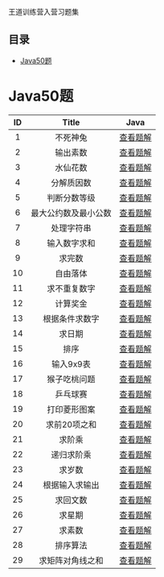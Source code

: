 王道训练营入营习题集

## 目录
- [Java50题](#Java50题)

# Java50题

|  ID  |                Title                 |                       Java                        |
| :--: | :----------------------------------: | :-----------------------------------------------: |
|   1  |               不死神兔                |            [查看题解](./java/Question1.java)         |
|   2  |               输出素数                |            [查看题解](./java/Question2.java)         |
|   3  |               水仙花数                |            [查看题解](./java/Question3.java)         |
|   4  |              分解质因数                |            [查看题解](./java/Question4.java)         |
|   5  |             判断分数等级               |            [查看题解](./java/Question5.java)         |
|   6  |         最大公约数及最小公数            |            [查看题解](./java/Question6.java)         |
|   7  |              处理字符串                |            [查看题解](./java/Question7.java)         |
|   8  |             输入数字求和               |            [查看题解](./java/Question8.java)         |
|   9  |                 求完数                 |            [查看题解](./java/Question9.java)         |
|   10  |               自由落体                |            [查看题解](./java/Question10.java)         |
|   11  |             求不重复数字              |            [查看题解](./java/Question11.java)         |
|   12  |               计算奖金                |            [查看题解](./java/Question12.java)         |
|   13  |            根据条件求数字             |            [查看题解](./java/Question13.java)         |
|   14  |                求日期                 |            [查看题解](./java/Question14.java)         |
|   15  |                 排序                  |            [查看题解](./java/Question15.java)         |
|   16  |               输入9x9表               |            [查看题解](./java/Question16.java)         |
|   17  |            猴子吃桃问题                |            [查看题解](./java/Question17.java)         |
|   18  |               乒乓球赛                |            [查看题解](./java/Question18.java)         |
|   19  |             打印菱形图案              |            [查看题解](./java/Question19.java)         |
|   20  |             求前20项之和              |            [查看题解](./java/Question20.java)         |
|   21  |               求阶乘                  |            [查看题解](./java/Question21.java)         |
|   22 |               递归求阶乘               |            [查看题解](./java/Question22.java)         |
|   23  |               求岁数                  |            [查看题解](./java/Question23.java)         |
|   24  |            根据输入求输出             |            [查看题解](./java/Question24.java)         |
|   25  |               求回文数                |            [查看题解](./java/Question25.java)         |
|   26  |               求星期                  |            [查看题解](./java/Question26.java)         |
|   27  |               求素数                  |            [查看题解](./java/Question27.java)         |
|   28  |               排序算法                |            [查看题解](./java/Question28.java)         |
|   29  |          求矩阵对角线之和              |            [查看题解](./java/Question29.java)         |
